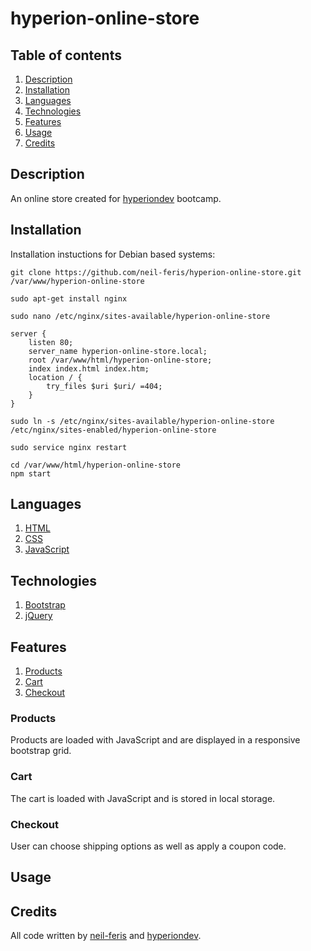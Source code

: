 # hyperion-online-store

<!-- Table of contents with description, installation instructions, languages, Technologies and features -->

## Table of contents

1. [Description](#description)
2. [Installation](#installation)
3. [Languages](#languages)
4. [Technologies](#technologies)
5. [Features](#features)
6. [Usage](#usage)
7. [Credits](#credits)

## Description

An online store created for [hyperiondev](https://www.hyperiondev.com/) bootcamp.

## Installation

Installation instuctions for Debian based systems:

<!-- Installation instructions for running a local webserver pointed at project root -->
<!-- clone the repository into var/www -->

```
git clone https://github.com/neil-feris/hyperion-online-store.git /var/www/hyperion-online-store
```

<!-- install nginx  -->

```
sudo apt-get install nginx
```

<!-- create a new nginx config file -->

```
sudo nano /etc/nginx/sites-available/hyperion-online-store
```

<!-- add the following to the config file -->

```
server {
    listen 80;
    server_name hyperion-online-store.local;
    root /var/www/html/hyperion-online-store;
    index index.html index.htm;
    location / {
        try_files $uri $uri/ =404;
    }
}
```

<!-- enable the new config file -->

```
sudo ln -s /etc/nginx/sites-available/hyperion-online-store /etc/nginx/sites-enabled/hyperion-online-store
```

<!-- restart nginx -->

```
sudo service nginx restart
```

<!-- run the project -->

```
cd /var/www/html/hyperion-online-store
npm start
```

<!-- list of languages used -->

## Languages

1. [HTML](https://en.wikipedia.org/wiki/HTML)
2. [CSS](https://en.wikipedia.org/wiki/CSS)
3. [JavaScript](https://en.wikipedia.org/wiki/JavaScript)

<!-- list of frameworks and toolkits used -->

## Technologies

1. [Bootstrap](https://getbootstrap.com/)
2. [jQuery](https://jquery.com/)

<!-- list of features -->

## Features

1. [Products](#products)
2. [Cart](#cart)
3. [Checkout](#checkout)

### Products

Products are loaded with JavaScript and are displayed in a responsive bootstrap grid.

### Cart

The cart is loaded with JavaScript and is stored in local storage.

### Checkout

User can choose shipping options as well as apply a coupon code.

## Usage

## Credits

All code written by [neil-feris](https://www.github.com/neil-feris) and [hyperiondev](https://www.hyperiondev.com/).

